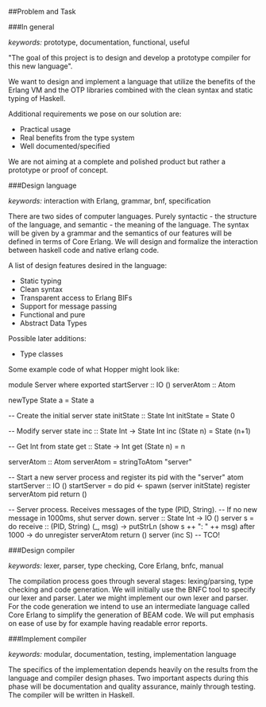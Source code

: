 ##Problem and Task

###In general

*keywords:* prototype, documentation, functional, useful

"The goal of this project is to design and develop a prototype compiler for this new language".

We want to design and implement a language that utilize the benefits of the Erlang VM and the OTP libraries combined with the clean syntax and static typing of Haskell.

Additional requirements we pose on our solution are:

- Practical usage
- Real benefits from the type system
- Well documented/specified

We are not aiming at a complete and polished product but rather a prototype or proof of concept.

###Design language

*keywords:* interaction with Erlang, grammar, bnf, specification

There are two sides of computer languages. Purely syntactic - the structure of the language, and semantic - the meaning of the language. The syntax will be given by a grammar and the semantics of our features will be defined in terms of Core Erlang. We will design and formalize the interaction between haskell code and native erlang code.

A list of design features desired in the language:

- Static typing
- Clean syntax
- Transparent access to Erlang BIFs
- Support for message passing
- Functional and pure
- Abstract Data Types

Possible later additions:

- Type classes

Some example code of what Hopper might look like:

module Server where
exported
    startServer :: IO ()
    serverAtom :: Atom

newType State a = State a

-- Create the initial server state
initState :: State Int
initState = State 0

-- Modify server state
inc :: State Int -> State Int
inc (State n) = State (n+1)

-- Get Int from state
get :: State -> Int
get (State n) = n

serverAtom :: Atom
serverAtom = stringToAtom "server"

-- Start a new server process and register its pid with the "server" atom
startServer :: IO ()
startServer = do
    pid <- spawn (server initState)
    register serverAtom pid
    return ()

-- Server process. Receives messages of the type (PID, String).
-- If no new message in 1000ms, shut server down.
server :: State Int -> IO ()
server s = do
    receive :: (PID, String)
        (_, msg) -> putStrLn (show s ++ ": " ++ msg)
    after
        1000     -> do 
            unregister serverAtom
            return ()
    server (inc S) -- TCO!

###Design compiler

*keywords:* lexer, parser, type checking, Core Erlang, bnfc, manual

The compilation process goes through several stages: lexing/parsing, type checking and code generation. We will initially use the BNFC tool to specify our lexer and parser. Later we might implement our own lexer and parser. For the code generation we intend to use an intermediate language called Core Erlang to simplify the generation of BEAM code. We will put emphasis on ease of use by for example having readable error reports.

###Implement compiler

*keywords:* modular, documentation, testing, implementation language

The specifics of the implementation depends heavily on the results from the language and compiler design phases. Two important aspects during this phase will be documentation and quality assurance, mainly through testing. The compiler will be written in Haskell.

